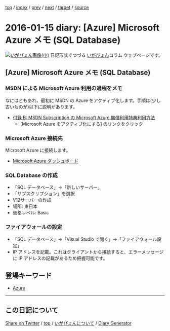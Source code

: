[top](https://igapyon.github.io/diary/) 
 / [index](https://igapyon.github.io/diary/2016/index.html) 
 / [prev](https://igapyon.github.io/diary/2016/ig160114.html) 
 / [next](https://igapyon.github.io/diary/2016/ig160120.html) 
 / [target](https://igapyon.github.io/diary/2016/ig160115.html) 
 / [source](https://github.com/igapyon/diary/blob/gh-pages/2016/ig160115.html.src.md) 

2016-01-15 diary: [Azure] Microsoft Azure メモ (SQL Database)
=====================================================================================================
[![いがぴょん画像(小)](https://igapyon.github.io/diary/images/iga200306s.jpg "いがぴょん")](https://igapyon.github.io/diary/memo/memoigapyon.html) 日記形式でつづる [いがぴょん](https://igapyon.github.io/diary/memo/memoigapyon.html)コラム ウェブページです。

## [Azure] Microsoft Azure メモ (SQL Database)



### MSDN による Microsoft Azure 利用の過程をメモ

なにはともあれ、最初に MSDN の Azure をアクティブ化します。手順は(少し古いものが)以下に説明があります。

* [付録 B: MSDN Subscription の Microsoft Azure 無償利用特典利用方法](https://msdn.microsoft.com/ja-jp/ee943806.aspx#c_B)
  * [Microsoft Azure をアクティブ化にする] のリンクをクリック



### Microsoft Azure 接続先

Microsoft Azure に接続します。

* [Microsoft Azure ダッシュボード](https://portal.azure.com/)



### SQL Database の作成


* 「SQL データベース」→「新しいサーバー」
* 「サブスクリプション」を選択
* V12サーバーの作成
* 場所: 東日本
* 価格レベル: Basic



### ファイアウォールの設定


* 「SQL データベース」→「Visual Studio で開く」→「ファイアウォール設定」
* IP アドレスを記載。これはクライアントから接続すると、エラーメッセージに IP アドレスの記載があるため把握可能です。

## 登場キーワード

* [Azure](../keyword/azure.html)

----------------------------------------------------------------------------------------------------

## この日記について

[Share on Twitter](https://twitter.com/intent/tweet?hashtags=igapyon%2Cdiary%2C%E3%81%84%E3%81%8C%E3%81%B4%E3%82%87%E3%82%93%2CAzure&text=%5BAzure%5D+Microsoft+Azure+%E3%83%A1%E3%83%A2+%28SQL+Database%29&url=https%3A%2F%2Figapyon.github.io%2Fdiary%2F2016%2Fig160115.html) / [top](../index.html) / [いがぴょんについて](https://igapyon.github.io/diary/memo/memoigapyon.html) / [Diary Generator](https://github.com/igapyon/igapyonv3)
